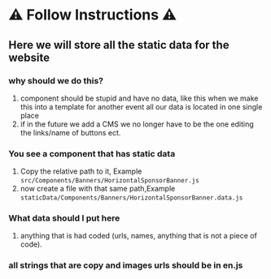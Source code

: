 # ⚠️ Follow Instructions ⚠️

## Here we will store all the static data for the website

### why should we do this?

1. component should be stupid and have no data, like this when we make this into
   a template for another event all our data is located in one single place
2. if in the future we add a CMS we no longer have to be the one editing the
   links/name of buttons ect.

### You see a component that has static data

1.  Copy the relative path to it, Example
    `src/Components/Banners/HorizontalSponsorBanner.js`
2.  now create a file with that same path,Example
    `staticData/Components/Banners/HorizontalSponsorBanner.data.js`

### What data should I put here

1. anything that is had coded (urls, names, anything that is not a piece of
   code).

### all strings that are copy and images urls should be in en.js
